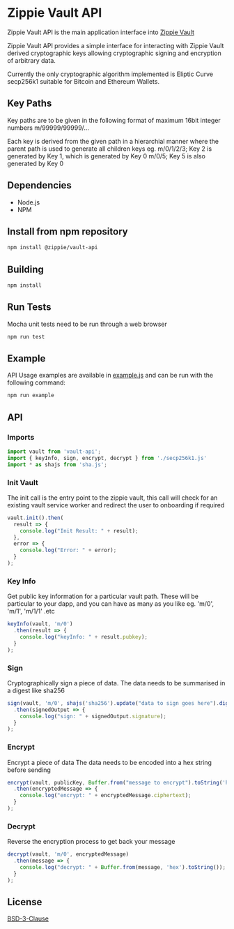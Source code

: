 # Zippie Vault API

Zippie Vault API is the main application interface into [Zippie Vault](https://github.com/zippiehq/vault)

Zippie Vault API provides a simple interface for interacting with Zippie Vault derived cryptographic keys allowing cryptographic signing and encryption of arbitrary data.

Currently the only cryptographic algorithm implemented is Eliptic Curve secp256k1 suitable for Bitcoin and Ethereum Wallets.

## Key Paths
Key paths are to be given in the following format of maximum 16bit integer numbers
m/99999/99999/...

Each key is derived from the given path in a hierarchial manner where the parent path is used to generate all children keys
eg.
m/0/1/2/3; Key 2 is generated by Key 1, which is generated by Key 0
m/0/5; Key 5 is also generated by Key 0 

## Dependencies
 - Node.js
 - NPM

## Install from npm repository
```bash
npm install @zippie/vault-api
```

## Building
```bash
npm install
```

## Run Tests
Mocha unit tests need to be run through a web browser

```bash
npm run test
```
## Example
API Usage examples are available in [example.js](./src/example.js) and can be run with the following command:

```bash
npm run example
```

## API

### Imports
```javascript
import vault from 'vault-api';
import { keyInfo, sign, encrypt, decrypt } from './secp256k1.js'
import * as shajs from 'sha.js';
```

### Init Vault
The init call is the entry point to the zippie vault, this call will check for an existing vault service worker and redirect the user to onboarding if required

```javascript
vault.init().then(
  result => {
    console.log("Init Result: " + result);
  },
  error => {
    console.log("Error: " + error);
  }
);
```

### Key Info
Get public key information for a particular vault path.
These will be particular to your dapp, and you can have as many as you like
eg. 'm/0', 'm/1', 'm/1/1' .etc
```javascript
keyInfo(vault, 'm/0')
  .then(result => {
    console.log("keyInfo: " + result.pubkey);
  }
);
```

### Sign
Cryptographically sign a piece of data.
The data needs to be summarised in a digest like sha256
```javascript
sign(vault, 'm/0', shajs('sha256').update("data to sign goes here").digest())
  .then(signedOutput => {
    console.log("sign: " + signedOutput.signature);
  }
);
```

### Encrypt
Encrypt a piece of data
The data needs to be encoded into a hex string before sending
```javascript
encrypt(vault, publicKey, Buffer.from("message to encrypt").toString('hex'))
  .then(encryptedMessage => {
    console.log("encrypt: " + encryptedMessage.ciphertext);
  }
);
```

### Decrypt
Reverse the encryption process to get back your message

```javascript
decrypt(vault, 'm/0', encryptedMessage)
  .then(message => {
    console.log("decrypt: " + Buffer.from(message, 'hex').toString());
  }
);
```

## License
[BSD-3-Clause](LICENSE)

